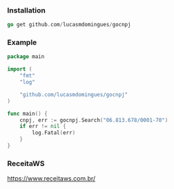### Installation

```go
go get github.com/lucasmdomingues/gocnpj
```

### Example

```go
package main

import (
	"fmt"
	"log"

	"github.com/lucasmdomingues/gocnpj"
)

func main() {
	cnpj, err := gocnpj.Search("06.813.678/0001-70")
	if err != nil {
		log.Fatal(err)
	}
}
```

### ReceitaWS
https://www.receitaws.com.br/
